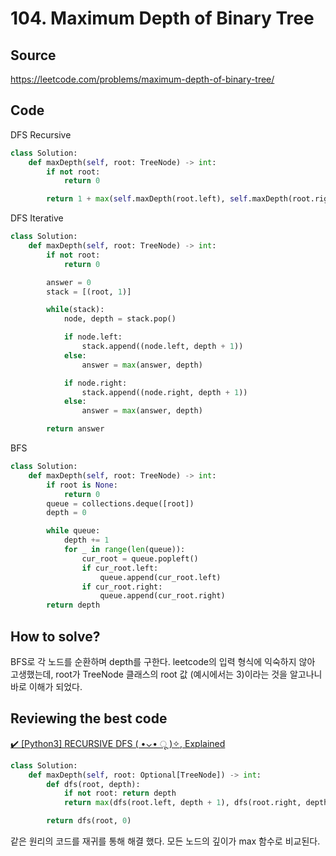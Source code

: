 # 104. Maximum Depth of Binary Tree

## Source

https://leetcode.com/problems/maximum-depth-of-binary-tree/

## Code

DFS Recursive

```python
class Solution:
    def maxDepth(self, root: TreeNode) -> int:
        if not root:
            return 0

        return 1 + max(self.maxDepth(root.left), self.maxDepth(root.right))
```

DFS Iterative

```python
class Solution:
    def maxDepth(self, root: TreeNode) -> int:
        if not root:
            return 0

        answer = 0
        stack = [(root, 1)]

        while(stack):
            node, depth = stack.pop()

            if node.left:
                stack.append((node.left, depth + 1))
            else:
                answer = max(answer, depth)

            if node.right:
                stack.append((node.right, depth + 1))
            else:
                answer = max(answer, depth)

        return answer
```

BFS

```python
class Solution:
    def maxDepth(self, root: TreeNode) -> int:
        if root is None:
            return 0
        queue = collections.deque([root])
        depth = 0

        while queue:
            depth += 1
            for _ in range(len(queue)):
                cur_root = queue.popleft()
                if cur_root.left:
                    queue.append(cur_root.left)
                if cur_root.right:
                    queue.append(cur_root.right)
        return depth
```

## How to solve?

BFS로 각 노드를 순환하며 depth를 구한다.
leetcode의 입력 형식에 익숙하지 않아 고생했는데, root가 TreeNode 클래스의 root 값 (예시에서는 3)이라는 것을 알고나니 바로 이해가 되었다.

## Reviewing the best code

[✔️ [Python3] RECURSIVE DFS ( •⌄• ू )✧, Explained](https://leetcode.com/problems/maximum-depth-of-binary-tree/solutions/1769367/python3-recursive-dfs-explained/)

```python
class Solution:
    def maxDepth(self, root: Optional[TreeNode]) -> int:
        def dfs(root, depth):
            if not root: return depth
            return max(dfs(root.left, depth + 1), dfs(root.right, depth + 1))

        return dfs(root, 0)
```

같은 원리의 코드를 재귀를 통해 해결 했다. 모든 노드의 깊이가 max 함수로 비교된다.
